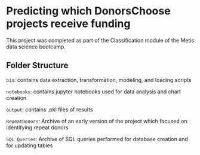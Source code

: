 # Predicting which DonorsChoose projects receive funding

This project was completed as part of the Classification module of the Metis data science bootcamp.

## Folder Structure

`bin`: contains data extraction, transformation, modeling, and loading scripts

`notebooks`: contains jupyter notebooks used for data analysis and chart creation

`output`: contains .pkl files of results

`RepeatDonors`: Archive of an early version of the project which focused on identifying repeat donors

`SQL Queries`: Archive of SQL queries performed for database creation and for updating tables